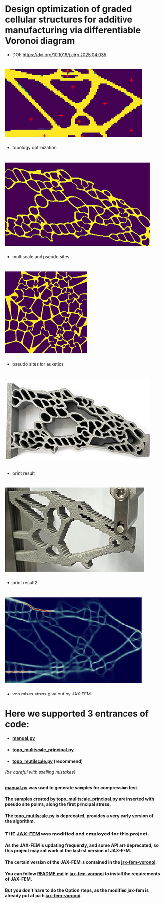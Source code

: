 # Design optimization of graded cellular structures for additive manufacturing via differentiable Voronoi diagram
* DOI: https://doi.org/10.1016/j.cirp.2025.04.035

# ![topology optimization](imgs/topo.png)
* topology optimization
# ![multiscale](imgs/multi.png)
* multiscale and pseudo sites
# ![auxetic](imgs/auxetic.png)
* pseudo sites for auxetics
# ![img_1.png](imgs/print_1.png)
* print result
# ![img.png](imgs/print_2.png)
* print result2
# ![img.png](imgs/stress.png)
* von mises stress give out by JAX-FEM
# Here we supported 3 entrances of code:
* #### [manual.py](src/manual.py)
* #### [topo_mulitscale_principal.py](src/topo_mulitscale_principal.py)
* #### [topo_mutilscale.py](src/topo_mutilscale.py) (recommend)
######  (be careful with spelling mistakes)
#### [manual.py](src/manual.py) was used to generate samples for compression test.
#### The samples created by [topo_mulitscale_principal.py](src/topo_mulitscale_principal.py) are inserted with pseudo site points, along the first principal stress.
#### The [topo_mutilscale.py](src/topo_mutilscale.py) is deprecated, provides a very early version of the algorithm.

### THE [JAX-FEM](https://github.com/deepmodeling/jax-fem) was modified and employed for this project.
#### As the JAX-FEM is updating frequently, and some API are deprecated, so this project may not work at the lastest version of JAX-FEM.
#### The certain version of the JAX-FEM is contained in the [jax-fem-voronoi](...).
#### You can follow [README.md](..%2Fjax-fem-voronoi%2FREADME.md) in [jax-fem-voronoi](...) to install the requirements of JAX-FEM.
#### But you don't have to do the Option steps, as the modified jax-fem is already put at path [jax-fem-voronoi](..%2Fjax-fem-voronoi).
